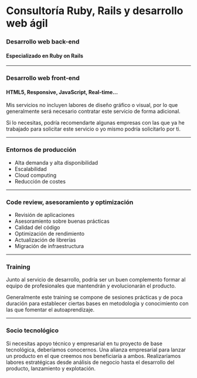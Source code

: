 # Consultoría Ruby, Rails y desarrollo web ágil

### Desarrollo web back-end

#### Especializado en Ruby on Rails

* * *

### Desarrollo web front-end

#### HTML5, Responsive, JavaScript, Real-time...

Mis servicios no incluyen labores de diseño gráfico o visual, por lo que
generalmente será necesario contratar este servicio de forma adicional.

Si lo necesitas, podría recomendarte algunas empresas con las que ya
he trabajado para solicitar este servicio o yo mismo podría solicitarlo
por ti.

* * *

### Entornos de producción

* Alta demanda y alta disponibilidad
* Escalabilidad
* Cloud computing
* Reducción de costes

* * *

### Code review, asesoramiento y optimización

* Revisión de aplicaciones
* Asesoramiento sobre buenas prácticas
* Calidad del código
* Optimización de rendimiento
* Actualización de librerías
* Migración de infraestructura

* * *

### Training

Junto al servicio de desarrollo, podría ser un buen complemento
formar al equipo de profesionales que mantendrán y evolucionarán el
producto.

Generalmente este training se compone de sesiones prácticas y de poca
duración para establecer ciertas bases en metodología y conocimiento con
las que fomentar el autoaprendizaje.

* * *

### Socio tecnológico

Si necesitas apoyo técnico y empresarial en tu proyecto de base
tecnológica, deberíamos conocernos. Una alianza empresarial para lanzar
un producto en el que creemos nos beneficiaría a ambos. Realizaríamos
labores estratégicas desde análisis de negocio hasta el desarrollo
del producto, lanzamiento y explotación.
